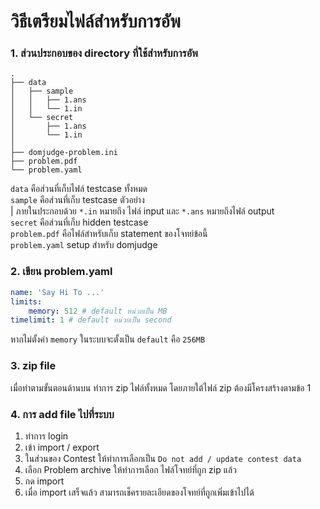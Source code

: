 # วิธีเตรียมไฟล์สำหรับการอัพ

### 1. ส่วนประกอบของ directory ที่ใช้สำหรับการอัพ
```
.
├── data
│   ├── sample
│   │   ├── 1.ans
│   │   └── 1.in
│   └── secret
│       ├── 1.ans
│       └── 1.in
│       
├── domjudge-problem.ini
├── problem.pdf
└── problem.yaml
```
`data` คือส่วนที่เก็บไฟล์ testcase ทั้งหมด  
`sample` คือส่วนที่เก็บ testcase ตัวอย่าง  
| ภายในประกอบด้วย `*.in` หมายถึง ไฟล์ input และ `*.ans` หมายถึงไฟล์ output  
`secret` คือส่วนที่เก็บ hidden testcase  
`problem.pdf` คือไฟล์สำหรับเก็บ statement ของโจทย์ข้อนี้  
`problem.yaml` setup สำหรับ domjudge

### 2. เขียน problem.yaml
```yaml
name: 'Say Hi To ...'
limits:
    memory: 512 # default หน่วยเป็น MB
timelimit: 1 # default หน่วยเป็น second
```
หากไม่ตั้งค่า `memory` ในระบบจะตั้งเป็น `default` คือ `256MB`  
### 3. zip file
เมื่อทำตามขั้นตอนด้านบน ทำการ zip ไฟล์ทั้งหมด โดยภายใต้ไฟล์ zip ต้องมีโครงสร้างตามข้อ 1

### 4. การ add file ไปที่ระบบ
1. ทำการ login
2. เข้า import / export
3. ในส่วนของ Contest ให้ทำการเลือกเป็น `Do not add / update contest data`
4. เลือก Problem archive ให้ทำการเลือก ไฟล์โจทย์ที่ถูก zip แล้ว
5. กด import
6. เมื่อ import เสร็จแล้ว สามารถเช็ครายละเอียดของโจทย์ที่ถูกเพิ่มเข้าไปได้
